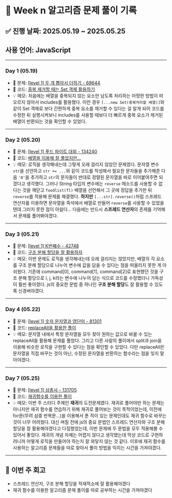 # 📘 Week n 알고리즘 문제 풀이 기록

## ✅ 진행 날짜: 2025.05.19 ~ 2025.05.25

## 사용 언어: JavaScript

---

### Day 1 (05.19)

- 🔗 문제: [[level 1] 두 개 뽑아서 더하기 - 68644](https://school.programmers.co.kr/learn/courses/30/lessons/68644)
- 📁 코드: [중복 제거할 때는 Set 객체 활용하기](https://github.com/sysysysyb/Study_Algorithm/tree/2b5f918ba8e69d7bf445305769f071e8e096b7cc/%ED%94%84%EB%A1%9C%EA%B7%B8%EB%9E%98%EB%A8%B8%EC%8A%A4/1/68644.%E2%80%85%EB%91%90%E2%80%85%EA%B0%9C%E2%80%85%EB%BD%91%EC%95%84%EC%84%9C%E2%80%85%EB%8D%94%ED%95%98%EA%B8%B0)
- 💡 메모: 처음에는 배열을 중복되지 않는 요소만 남도록 처리하는 마땅한 방법이 떠오르지 않아서 includes를 활용했다. 이런 경우 `[...new Set(중복처리할 배열)]`와 같이 Set 객체로 보다 간편하게 중복 요소를 제거할 수 있다는 걸 알게 되어 코드를 수정한 뒤 실행시켜보니 includes를 사용할 때보다 더 빠르게 중복 요소가 제거된 배열이 반환되는 것을 확인할 수 있었다.

---

### Day 2 (05.20)

- 🔗 문제: [[level 1] 푸드 파이트 대회 - 134240](https://school.programmers.co.kr/learn/courses/30/lessons/134240)
- 📁 코드: [배열을 이용해 잘 풀었지만...](https://github.com/sysysysyb/Study_Algorithm/tree/main/%ED%94%84%EB%A1%9C%EA%B7%B8%EB%9E%98%EB%A8%B8%EC%8A%A4/1/134240.%E2%80%85%ED%91%B8%EB%93%9C%E2%80%85%ED%8C%8C%EC%9D%B4%ED%8A%B8%E2%80%85%EB%8C%80%ED%9A%8C)
- 💡 메모: 로직을 생각해내는데 그렇게 오래 걸리지 않았던 문제였다. 문자열 변수 `str`을 선언하고 `str += ...`와 같이 코드를 작성해서 필요한 문자들을 추가해준 다음 `'0'`을 추가하고 `str`의 문자들이 반대로 정렬된 문자열을 바로 이어붙여주면 되겠다고 생각했다. 그러나 String 타입의 변수에는 `reverse` 메소드를 사용할 수 없다는 것을 깨닫고 `foodlist(fl)` 배열을 선언해서 그 곳에 정답을 추가한 뒤 `reverse`를 적용해 문제를 해결했다. **하지만** `[...str].reverse()`처럼 스프레드 연산자를 이용하면 문자열을 즉석에서 배열로 만들어 `reverse`를 사용할 수 있었을텐데 그러지 못한 점이 아쉽다... 다음에는 반드시 **스프레드 연산자**의 존재를 기억해서 문제를 풀어봐야겠다.

---

### Day 3 (05.21)

- 🔗 문제: [[level 1] K번째수 - 42748](https://school.programmers.co.kr/learn/courses/30/lessons/42748)
- 📁 코드: [구조 분해 할당을 잘 활용하자](https://github.com/sysysysyb/Study_Algorithm/tree/main/%ED%94%84%EB%A1%9C%EA%B7%B8%EB%9E%98%EB%A8%B8%EC%8A%A4/1/42748.%E2%80%85K%EB%B2%88%EC%A7%B8%EC%88%98)
- 💡 메모: 이번 문제도 로직을 생각해내는데 오래 걸리지는 않았지만, 배열의 각 요소를 구조 분해 할당으로 나누어 변수에 값을 담을 수 있다는 점을 떠올리지 못한 게 아쉬웠다. 기존에 command[0], command[1], command[2]로 표현했던 것을 구조 분해 할당으로 i, j, k라는 변수에 나누어 담는 식으로 코드를 수정했더니 가독성이 훨씬 좋아졌다. js의 중요한 문법 중 하나인 **구조 분해 할당**도 잘 활용할 수 있도록 신경써야겠다.

---

### Day 4 (05.22)

- 🔗 문제: [[level 1] 숫자 문자열과 영단어 - 81301](https://school.programmers.co.kr/learn/courses/30/lessons/81301)
- 📁 코드: [replaceAll을 활용한 풀이](https://github.com/sysysysyb/Study_Algorithm/tree/main/%ED%94%84%EB%A1%9C%EA%B7%B8%EB%9E%98%EB%A8%B8%EC%8A%A4/1/81301.%E2%80%85%EC%88%AB%EC%9E%90%E2%80%85%EB%AC%B8%EC%9E%90%EC%97%B4%EA%B3%BC%E2%80%85%EC%98%81%EB%8B%A8%EC%96%B4)
- 💡 메모: 문자열 내에서 특정 문자열을 모두 찾아 원하는 값으로 바꿀 수 있는 replaceAll을 활용해 문제를 풀었다. 그리고 다른 사람의 풀이에서 split과 join을 이용해 비슷한 로직을 구현할 수 있다는 점을 확인할 수 있었다. 다만 replaceAll은 문자열을 직접 바꾸는 것이 아닌, 수정된 문자열을 반환하는 함수라는 점을 잊지 말아야겠다.

---

### Day 7 (05.25)

- 🔗 문제: [[level 1] 삼총사 - 131705](https://school.programmers.co.kr/learn/courses/30/lessons/131705)
- 📁 코드: [재귀함수를 이용한 풀이](https://github.com/sysysysyb/Study_Algorithm/tree/main/%ED%94%84%EB%A1%9C%EA%B7%B8%EB%9E%98%EB%A8%B8%EC%8A%A4/1/131705.%E2%80%85%EC%82%BC%EC%B4%9D%EC%82%AC)
- 💡 메모: 이번 주 스터디 주제인 **재귀**의 도전문제였다. 재귀로 풀어야만 하는 문제는 아니지만 재귀 함수를 연습하기 위해 재귀로 풀어보는 것이 목적이었는데, 이전에 for문(무려 삼중 반복문...)을 이용해서 푼 적이 있는 문제인데도 재귀 함수로 바꾸는 것이 너무 어려웠다. 대신 며칠 전에 js의 중요 문법인 스프레드 연산자와 구조 분해 할당을 잘 활용해야겠다고 다짐했었는데, 이번 문제에 두 문법을 모두 적용해볼 수 있어서 좋았다. 재귀의 개념 자체는 어렵지 않다고 생각했는데 막상 코드로 구현하려니까 어떻게 로직을 만들어야 하는지 잘 와닿지 않는 것 같다. 이후에 재귀 함수를 사용하는 알고리즘 문제들을 따로 찾아서 풀이 방법을 익히는 시간을 가져야겠다.

---

## 📌 이번 주 회고

- 스프레드 연산자, 구조 분해 할당을 적재적소에 잘 활용해야겠다
- 재귀 함수를 이용한 알고리즘 문제 풀이를 따로 공부하는 시간을 가져야겠다
